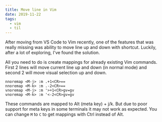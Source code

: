 ```yaml
---
title: Move line in Vim
date: 2019-11-22
tags:
  - vim
  - til
---
```


After moving from VS Code to Vim recently, one of the features that was
really missing was ability to move line up and down with shortcut.
Luckily, after a lot of exploring, I've found the solution.

All you need to do is create mappings for already existing Vim commands.
First 2 lines will move current line up and down (in normal mode) and
second 2 will move visual selection up and down.

```vim
nnoremap <M-j> :m .+1<CR>==
nnoremap <M-k> :m .-2<CR>==
vnoremap <M-j> :m '>+1<CR>gv=gv
vnoremap <M-k> :m '<-2<CR>gv=gv
```

These commands are mapped to Alt (meta key) + j/k. But due to poor
support for meta keys in some terminals it may not work as expected. You
can change `M` to `C` to get mappings with Ctrl instead of Alt.
